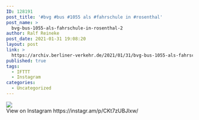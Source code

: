 ```yaml
---
ID: 128191
post_title: '#bvg #bus #1055 als #fahrschule in #rosenthal'
post_name: >
  bvg-bus-1055-als-fahrschule-in-rosenthal-2
author: Ralf Reineke
post_date: 2021-01-31 19:08:20
layout: post
link: >
  https://archiv.berliner-verkehr.de/2021/01/31/bvg-bus-1055-als-fahrschule-in-rosenthal-2/
published: true
tags:
  - IFTTT
  - Instagram
categories:
  - Uncategorized
---
```

<div><img src='https://scontent-iad3-1.cdninstagram.com/v/t51.29350-15/144345100_428285458513914_1846113237337375635_n.jpg?_nc_cat=100&ccb=2&_nc_sid=8ae9d6&_nc_ohc=W_LoimFSTpIAX-ASjdV&_nc_ht=scontent-iad3-1.cdninstagram.com&oh=e91e37c155c8e5c4436815780ab50536&oe=603CAF4E' style='max-width:600px;' /><br/><div>View on Instagram https://instagr.am/p/CKt7zUBJlxw/</div></div>